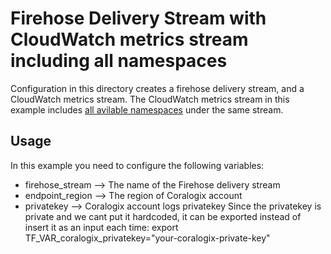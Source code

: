 # Firehose Delivery Stream with CloudWatch metrics stream including all namespaces 
Configuration in this directory creates a firehose delivery stream, and a CloudWatch metrics stream. 
The CloudWatch metrics stream in this example includes [all avilable namespaces](https://docs.aws.amazon.com/AmazonCloudWatch/latest/monitoring/aws-services-cloudwatch-metrics.html) under the same stream.   

## Usage

In this example you need to configure the following variables:
* firehose_stream --> The name of the Firehose delivery stream
* endpoint_region --> The region of Coralogix account
* privatekey --> Coralogix account logs privatekey
Since the privatekey is private and we cant put it hardcoded, it can be exported instead of insert it as an input each time:
export TF_VAR_coralogix_privatekey="your-coralogix-private-key"
